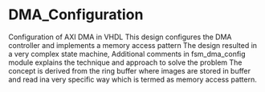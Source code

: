 # DMA_Configuration
Configuration of AXI DMA in VHDL 
This design configures the DMA controller and implements a memory access pattern
The design resulted in a very complex state machine, Additional comments in fsm_dma_config module explains the technique and approach to solve the problem
The concept is derived from the ring buffer where images are stored in buffer and read ina very specific way which is termed as memory access pattern. 
